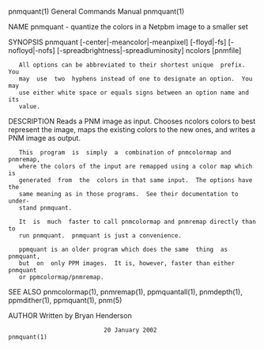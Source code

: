 pnmquant(1)                General Commands Manual                pnmquant(1)

NAME
       pnmquant - quantize the colors in a Netpbm image to a smaller set

SYNOPSIS
       pnmquant [-center|-meancolor|-meanpixel] [-floyd|-fs] [-nofloyd|-nofs]
       [-spreadbrightness|-spreadluminosity] ncolors [pnmfile]

       All options can be abbreviated to their shortest unique  prefix.   You
       may  use  two  hyphens instead of one to designate an option.  You may
       use either white space or equals signs between an option name and  its
       value.

DESCRIPTION
       Reads  a PNM image as input.  Chooses ncolors colors to best represent
       the image, maps the existing colors to the new ones, and writes a  PNM
       image as output.

       This  program  is  simply  a  combination of pnmcolormap and pnmremap,
       where the colors of the input are remapped using a color map which  is
       generated  from  the  colors in that same input.  The options have the
       same meaning as in those programs.  See their documentation to  under‐
       stand pnmquant.

       It  is  much  faster to call pnmcolormap and pnmremap directly than to
       run pnmquant.  pnmquant is just a convenience.

       ppmquant is an older program which does the same  thing  as  pnmquant,
       but  on  only PPM images.  It is, however, faster than either pnmquant
       or ppmcolormap/pnmremap.

SEE ALSO
       pnmcolormap(1),     pnmremap(1),     ppmquantall(1),      pnmdepth(1),
       ppmdither(1), ppmquant(1), pnm(5)

AUTHOR
       Written by Bryan Henderson

                               20 January 2002                    pnmquant(1)
